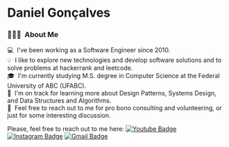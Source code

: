 # Daniel Gonçalves

### 👨🏻‍💻 &nbsp;About Me
💻 &nbsp;I've been working as a Software Engineer since 2010.\
💡 &nbsp;I like to explore new technologies and develop software solutions and to solve problems at hackerrank and leetcode.\
🎓 &nbsp;I'm currently studying M.S. degree in Computer Science at the Federal University of ABC (UFABC).\
🌱 &nbsp;I'm on track for learning more about Design Patterns, Systems Design, and Data Structures and Algorithms.\
💬 &nbsp;Feel free to reach out to me for pro bono consulting and volunteering, or just for some interesting discussion.


Please, feel free to reach out to me here:
[![Youtube Badge](https://img.shields.io/badge/-Youtube-FF0000?style=flat-square&labelColor=FF0000&logo=youtube&logoColor=white&link=https://www.youtube.com/c/danielgoncalvesdev/videos)](https://www.youtube.com/c/danielgoncalvesdev/videos) 
[![Instagram Badge](https://img.shields.io/badge/-Instagram-black?style=flat-square&logo=Instagram&logoColor=white&link=https://www.instagram.com/danielgoncalves.dev/)](https://www.instagram.com/danielgoncalves.dev/) [![Gmail Badge](https://img.shields.io/badge/danielgoncalvesti@gmail.com-c14438?style=flat-square&logo=Gmail&logoColor=white&link=mailto:danielgoncalvesti@gmail.com)](mailto:danielgoncalvesti@gmail.com)
